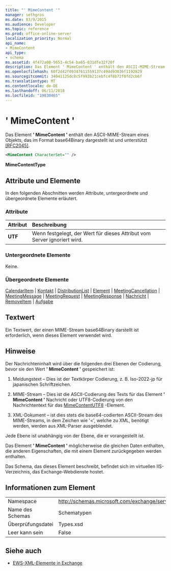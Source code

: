 ```yaml
---
title: "' MimeContent '"
manager: sethgros
ms.date: 03/9/2015
ms.audience: Developer
ms.topic: reference
ms.prod: office-online-server
localization_priority: Normal
api_name:
- MimeContent
api_type:
- schema
ms.assetid: 4f472a08-5653-4c54-ba65-831dfe32f20f
description: Das Element ' MimeContent ' enthält den ASCII-MIME-Stream eines Objekts, das im Format base64Binary dargestellt ist und unterstützt [RFC2045].
ms.openlocfilehash: 60f2d42f09347611559137c494d93036f1192829
ms.sourcegitcommit: 34041125dc8c5f993b21cebfc4f8b72f0fd2cb6f
ms.translationtype: MT
ms.contentlocale: de-DE
ms.lasthandoff: 06/11/2018
ms.locfileid: "19830465"
---
```

# <a name="mimecontent"></a>' MimeContent '

Das Element **' MimeContent '** enthält den ASCII-MIME-Stream eines Objekts, das im Format base64Binary dargestellt ist und unterstützt [[RFC2045]](http://www.rfc-editor.org/rfc/rfc2045.txt).
  
```xml
<MimeContent CharacterSet="" />
```

 **MimeContentType**
## <a name="attributes-and-elements"></a>Attribute und Elemente

In den folgenden Abschnitten werden Attribute, untergeordnete und übergeordnete Elemente erläutert.
  
### <a name="attributes"></a>Attribute

|**Attribut**|**Beschreibung**|
|:-----|:-----|
|**UTF** <br/> |Wenn festgelegt, der Wert für dieses Attribut vom Server ignoriert wird.  <br/> |
   
### <a name="child-elements"></a>Untergeordnete Elemente

Keine.
  
### <a name="parent-elements"></a>Übergeordnete Elemente

[CalendarItem](calendaritem.md) | [Kontakt](contact.md) | [DistributionList](distributionlist.md) | [Element](item.md) | [MeetingCancellation](meetingcancellation.md) | [MeetingMessage](meetingmessage.md) | [MeetingRequest](meetingrequest.md)  |  [ MeetingResponse](meetingresponse.md) | [Nachricht](message-ex15websvcsotherref.md) | [RemoveItem](removeitem.md) | [Aufgabe](task.md)
  
## <a name="text-value"></a>Textwert

Ein Textwert, der einen MIME-Stream base64Binary darstellt ist erforderlich, wenn dieses Element verwendet wird.
  
## <a name="remarks"></a>Hinweise

Der Nachrichteninhalt wird über die folgenden drei Ebenen der Codierung, bevor sie den Wert **' MimeContent '** gespeichert ist: 
  
1. Meldungstext – Dies ist der Textkörper Codierung, z. B. Iso-2022-jp für japanischen Schriftzeichen.
    
2. MIME-Stream – Dies ist die ASCII-Codierung des Texts für das Element **' MimeContent '** Nachricht oder UTF8-Codierung von den Nachrichtentext für das [MimeContentUTF8](mimecontentutf8.md) -Element. 
    
3. XML-Dokument – ist dies stets die base64-codierten ASCII-Stream des MIME-Streams, in dem Zeichen wie '\<', welche zu XML, benötigt werden, werden aus XML-Parser ausgeblendet.
    
Jede Ebene ist unabhängig von der Ebene, die er vorangestellt ist.
  
Das Element **' MimeContent '** möglicherweise die gleichen Daten enthalten, die anderen Eigenschaften, die mit einem Element zurückgegeben werden enthalten. 
  
Das Schema, das dieses Element beschreibt, befindet sich im virtuellen IIS-Verzeichnis, das Exchange-Webdienste hostet.
  
## <a name="element-information"></a>Informationen zum Element

|||
|:-----|:-----|
|Namespace  <br/> |http://schemas.microsoft.com/exchange/services/2006/types  <br/> |
|Name des Schemas  <br/> |Schematypen  <br/> |
|Überprüfungsdatei  <br/> |Types.xsd  <br/> |
|Leer kann sein  <br/> |False  <br/> |
   
## <a name="see-also"></a>Siehe auch



- [EWS-XML-Elemente in Exchange](ews-xml-elements-in-exchange.md)

